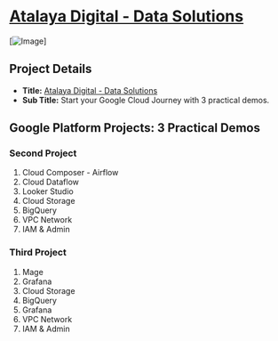 # [Atalaya Digital - Data Solutions](https://atalaya.digital)

[![Image](gcp-hero.png "GCP Professional Engineer Projects")]

## Project Details

- **Title:** [Atalaya Digital - Data Solutions](https://atalaya.digital)
- **Sub Title:** Start your Google Cloud Journey with 3 practical demos.

## Google Platform Projects: 3 Practical Demos

### Second Project

1.  Cloud Composer - Airflow
2.  Cloud Dataflow
3.  Looker Studio
4.  Cloud Storage
5.  BigQuery
6.  VPC Network
7.  IAM & Admin

### Third Project

1.  Mage
2.  Grafana
3.  Cloud Storage
4.  BigQuery
5.  Grafana
6.  VPC Network
7.  IAM & Admin
